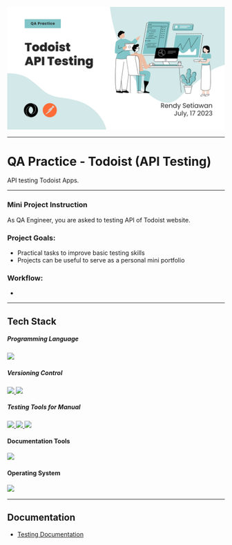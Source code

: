 <!--[Banner]-->
<p align="center">
  <img src="https://github.com/rensetiawanren/qa-practice_Todoist-API-test/blob/main/image/banner/CB-003_1-todoist+api.png"/>
</p>

---

# QA Practice - Todoist (API Testing)
API testing Todoist Apps.

---


### Mini Project Instruction
As QA Engineer, you are asked to testing API of Todoist website.

### Project Goals:
- Practical tasks to improve basic testing skills
- Projects can be useful to serve as a personal mini portfolio

### Workflow:
- 

---

<!--[Tech Stack]-->
## Tech Stack

##### Programming Language
<p align="justify">
  <!--[JSON]-->
      <a href="https://www.json.org/json-en.html">
        <img src="https://img.shields.io/badge/-JSON-272727?style=flat-square&logo=json&logoColor="/>
      </a>
</p>    

##### Versioning Control
<p align="justify">    
  <!--[Git]-->
    <a href="">
      <img src="https://img.shields.io/badge/-Git-272727?style=flat-square&logo=git&logoColor="/>
    </a>
  <!--[GitHub]-->
    <a href="">
      <img src="https://img.shields.io/badge/-GitHub-272727?style=flat-square&logo=github&logoColor="/>
    </a>    
</p>    

##### Testing Tools for Manual
<p align="justify">    
    <!--[Visual Studio Code]-->
      <a href="">
        <img src="https://img.shields.io/badge/-Firefox%20Developer%20Edition-272727?style=flat-square&logo=firefox&logoColor=blue"/>
      </a>
    <!--[Todoist]-->
      <a href="https://todoist.com/">
        <img src="https://img.shields.io/badge/-Todoist-272727?style=flat-square&logo=todoist&logoColor="/>
      </a>
    <!--[Postman]-->
      <a href="https://www.postman.com/">
        <img src="https://img.shields.io/badge/-Postman-272727?style=flat-square&logo=postman&logoColor="/>
      </a>
</p>

#### Documentation Tools
<p align="justify">
    <!--[Google Spreadsheet]-->
      <a href="https://www.google.com/sheets/about/">
        <img src="https://img.shields.io/badge/-Google%20Spreadsheets-272727?style=flat-square&logo=google-sheets&logoColor="/>
      </a>  
</p>

#### Operating System
<p align="justify">
    <!--[MacOS]-->
      <a href="https://www.apple.com/id/macos">
        <img src="https://img.shields.io/badge/-MacOS-272727?style=flat-square&logo=MacOS&logoColor="/>
      </a>
</p>

---

<!-- Documentation -->
## Documentation
- [Testing Documentation](https://docs.google.com/spreadsheets/d/1nR70klBypIuIPSfQ33s7A0xTASsZaKQ1/edit?usp=sharing&ouid=117945065418961449649&rtpof=true&sd=true)